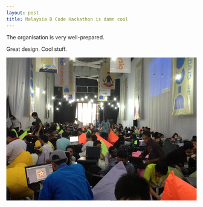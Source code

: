```yaml
---
layout: post
title: Malaysia D Code Hackathon is damn cool
---
```

The organisation is very well-prepared.

Great design. Cool stuff.

  
![](/images/3bb3b95c-05e4-49a3-82bb-5ff99bc6ffb7/img_3750-copy.jpg)